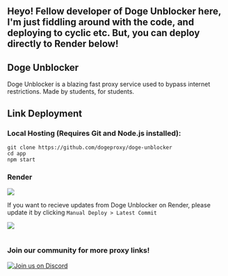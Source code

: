 <h2>Heyo! Fellow developer of Doge Unblocker here, I'm just fiddling around with the code, and deploying to cyclic etc. But, you can deploy directly to Render below!</h2>
<h2>Doge Unblocker</h3>
<p>Doge Unblocker is a blazing fast proxy service used to bypass internet restrictions. Made by students, for students.</p>



<h2>Link Deployment</h2>
<h3>Local Hosting (Requires Git and Node.js installed):</h3>
<code>git clone https://github.com/dogeproxy/doge-unblocker</code>
<br>
<code>cd app</code>
<br>
<code>npm start</code>
<h3>Render</h3>
<a href="https://render.com/deploy?repo=https://github.com/dogeproxy/doge-unblocker">
<img src="https://raw.githubusercontent.com/BinBashBanana/deploy-buttons/main/buttons/remade/render.svg"></img></a>
<p>If you want to recieve updates from Doge Unblocker on Render, please update it by clicking <code>Manual Deploy > Latest Commit</code></p>
<img src="https://user-images.githubusercontent.com/91960533/236358506-89382d5e-ec4d-4038-97fc-0fc7e0db4fd3.png">

<br>
<h1></h1>
<h3>Join our community for more proxy links!</h3>

[![Join us on Discord](https://invidget.switchblade.xyz/sWPHCdxCPU?theme=dark)](https://discord.gg/sWPHCdxCPU)




